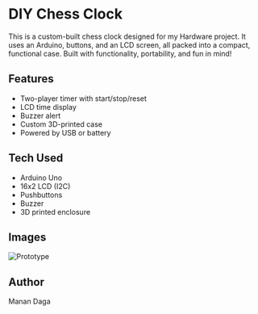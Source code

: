 # DIY Chess Clock

This is a custom-built chess clock designed for my Hardware project. It uses an Arduino, buttons, and an LCD screen, all packed into a compact, functional case. Built with functionality, portability, and fun in mind!

## Features
- Two-player timer with start/stop/reset
- LCD time display
- Buzzer alert
- Custom 3D-printed case
- Powered by USB or battery

## Tech Used
- Arduino Uno
- 16x2 LCD (I2C)
- Pushbuttons
- Buzzer
- 3D printed enclosure

## Images
![Prototype](images/prototype.jpg)

## Author
Manan Daga
